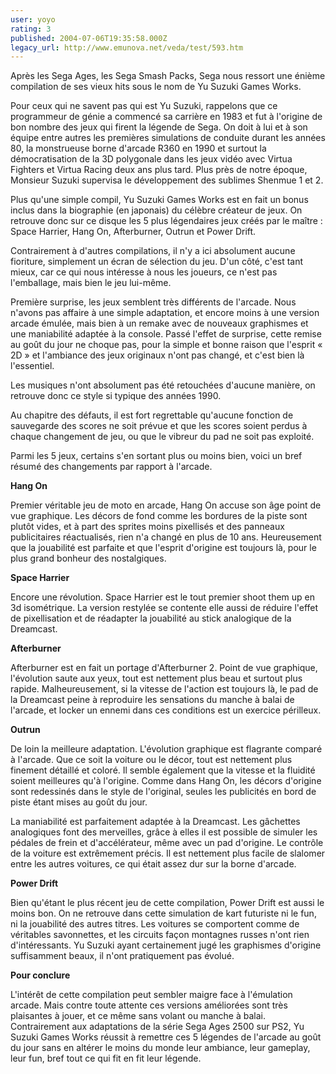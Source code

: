 ```yaml
---
user: yoyo
rating: 3
published: 2004-07-06T19:35:58.000Z
legacy_url: http://www.emunova.net/veda/test/593.htm
---
```

Après les Sega Ages, les Sega Smash Packs, Sega nous ressort une énième compilation de ses vieux hits sous le nom de Yu Suzuki Games Works.   

  

Pour ceux qui ne savent pas qui est Yu Suzuki, rappelons que ce programmeur de génie a commencé sa carrière en 1983 et fut à l'origine de bon nombre des jeux qui firent la légende de Sega. On doit à lui et à son équipe entre autres les premières simulations de conduite durant les années 80, la monstrueuse borne d'arcade R360 en 1990 et surtout la démocratisation de la 3D polygonale dans les jeux vidéo avec Virtua Fighters et Virtua Racing deux ans plus tard. Plus près de notre époque, Monsieur Suzuki supervisa le développement des sublimes Shenmue 1 et 2\.   

  

Plus qu'une simple compil, Yu Suzuki Games Works est en fait un bonus inclus dans la biographie (en japonais) du célèbre créateur de jeux. On retrouve donc sur ce disque les 5 plus légendaires jeux créés par le maître : Space Harrier, Hang On, Afterburner, Outrun et Power Drift.  

  

Contrairement à d'autres compilations, il n'y a ici absolument aucune fioriture, simplement un écran de sélection du jeu. D'un côté, c'est tant mieux, car ce qui nous intéresse à nous les joueurs, ce n'est pas l'emballage, mais bien le jeu lui-même.   

  

Première surprise, les jeux semblent très différents de l'arcade. Nous n'avons pas affaire à une simple adaptation, et encore moins à une version arcade émulée, mais bien à un remake avec de nouveaux graphismes et une maniabilité adaptée à la console. Passé l'effet de surprise, cette remise au goût du jour ne choque pas, pour la simple et bonne raison que l'esprit « 2D » et l'ambiance des jeux originaux n'ont pas changé, et c'est bien là l'essentiel.   

Les musiques n'ont absolument pas été retouchées d'aucune manière, on retrouve donc ce style si typique des années 1990\.  

Au chapitre des défauts, il est fort regrettable qu'aucune fonction de sauvegarde des scores ne soit prévue et que les scores soient perdus à chaque changement de jeu, ou que le vibreur du pad ne soit pas exploité.   

  

Parmi les 5 jeux, certains s'en sortant plus ou moins bien, voici un bref résumé des changements par rapport à l'arcade.  

  

**Hang On**  

Premier véritable jeu de moto en arcade, Hang On accuse son âge point de vue graphique. Les décors de fond comme les bordures de la piste sont plutôt vides, et à part des sprites moins pixellisés et des panneaux publicitaires réactualisés, rien n'a changé en plus de 10 ans. Heureusement que la jouabilité est parfaite et que l'esprit d'origine est toujours là, pour le plus grand bonheur des nostalgiques.  

  

**Space Harrier**  

Encore une révolution. Space Harrier est le tout premier shoot them up en 3d isométrique. La version restylée se contente elle aussi de réduire l'effet de pixellisation et de réadapter la jouabilité au stick analogique de la Dreamcast.   

  

**Afterburner**  

Afterburner est en fait un portage d'Afterburner 2\. Point de vue graphique, l'évolution saute aux yeux, tout est nettement plus beau et surtout plus rapide. Malheureusement, si la vitesse de l'action est toujours là, le pad de la Dreamcast peine à reproduire les sensations du manche à balai de l'arcade, et locker un ennemi dans ces conditions est un exercice périlleux.   

  

**Outrun**  

De loin la meilleure adaptation. L'évolution graphique est flagrante comparé à l'arcade. Que ce soit la voiture ou le décor, tout est nettement plus finement détaillé et coloré. Il semble également que la vitesse et la fluidité soient meilleures qu'à l'origine. Comme dans Hang On, les décors d'origine sont redessinés dans le style de l'original, seules les publicités en bord de piste étant mises au goût du jour.   

  

La maniabilité est parfaitement adaptée à la Dreamcast. Les gâchettes analogiques font des merveilles, grâce à elles il est possible de simuler les pédales de frein et d'accélérateur, même avec un pad d'origine. Le contrôle de la voiture est extrêmement précis. Il est nettement plus facile de slalomer entre les autres voitures, ce qui était assez dur sur la borne d'arcade.  

  

**Power Drift**  

Bien qu'étant le plus récent jeu de cette compilation, Power Drift est aussi le moins bon. On ne retrouve dans cette simulation de kart futuriste ni le fun, ni la jouabilité des autres titres. Les voitures se comportent comme de véritables savonnettes, et les circuits façon montagnes russes n'ont rien d'intéressants. Yu Suzuki ayant certainement jugé les graphismes d'origine suffisamment beaux, il n'ont pratiquement pas évolué.   

  

  

**Pour conclure**  

L'intérêt de cette compilation peut sembler maigre face à l'émulation arcade. Mais contre toute attente ces versions améliorées sont très plaisantes à jouer, et ce même sans volant ou manche à balai. Contrairement aux adaptations de la série Sega Ages 2500 sur PS2, Yu Suzuki Games Works réussit à remettre ces 5 légendes de l'arcade au goût du jour sans en altérer le moins du monde leur ambiance, leur gameplay, leur fun, bref tout ce qui fit en fit leur légende.